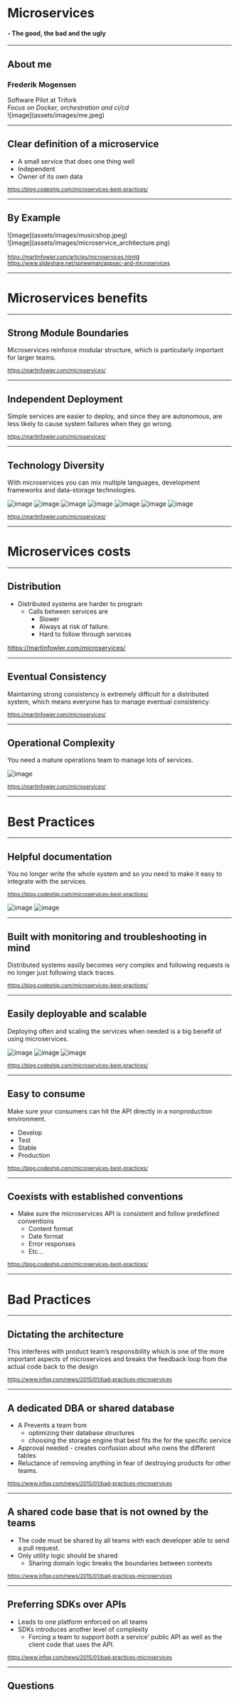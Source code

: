 # Microservices

#### - The good, the bad and the ugly

---
## About me
### Frederik Mogensen

<div class="left-col-big">
Software Pilot at Trifork
<br>
<i>Focus on Docker, orchestration and ci/cd</i>
</div>
<div class="right-col-small">
![image](assets/images/me.jpeg)
</div>

---
## Clear definition of a microservice


- A small service that does one thing well
- Independent
- Owner of its own data

<small>https://blog.codeship.com/microservices-best-practices/</small>

---
## By Example

<div class="clearfix">
<div class="left-col">
![image](assets/images/musicshop.jpeg)
</div>
<div class="right-col">
![image](assets/images/microservice_architecture.png)
</div>
</div>

<small>https://martinfowler.com/articles/microservices.html</small>g 
<small>https://www.slideshare.net/spnewman/appsec-and-microservices</small>

---
# Microservices benefits

---
## Strong Module Boundaries

Microservices reinforce modular structure, which is particularly important for larger teams.


<small>https://martinfowler.com/microservices/</small>

---
## Independent Deployment

Simple services are easier to deploy, and since they are autonomous, are less likely to cause system failures when they go wrong.

<small>https://martinfowler.com/microservices/</small>

---
## Technology Diversity

With microservices you can mix multiple languages, development frameworks and data-storage technologies.


![image](assets/images/go.jpg)
![image](assets/images/java.jpg)
![image](assets/images/php.jpg)
![image](assets/images/cpp.jpg)
![image](assets/images/r.jpg)
![image](assets/images/dotnet.jpg)
![image](assets/images/python.jpg)

<small>https://martinfowler.com/microservices/</small>

---
# Microservices costs

---
## Distribution

- Distributed systems are harder to program
  - Calls between services are 
    - Slower 
    - Always at risk of failure.
    - Hard to follow through services


https://martinfowler.com/microservices/

---
## Eventual Consistency

Maintaining strong consistency is extremely difficult for a distributed system, which means everyone has to manage eventual consistency.

<small>https://martinfowler.com/microservices/</small>

---
## Operational Complexity

You need a mature operations team to manage lots of services.

![image](assets/images/microservice_graph.png)

<small>https://martinfowler.com/microservices/</small>

---
# Best Practices

---
## Helpful documentation

You no longer write the whole system and so you need to make it easy to integrate with the services.

<small>https://blog.codeship.com/microservices-best-practices/</small>

![image](assets/images/swagger.jpg)
![image](assets/images/appagi.jpg)

---
## Built with monitoring and troubleshooting in mind

Distributed systems easily becomes very complex and following requests is no longer just following stack traces.

<small>https://blog.codeship.com/microservices-best-practices/</small>


---
## Easily deployable and scalable

Deploying often and scaling the services when needed is a big benefit of using microservices.

![image](assets/images/swarm.jpg)
![image](assets/images/kubernetes.jpg)
![image](assets/images/mesos.jpg)

<small>https://blog.codeship.com/microservices-best-practices/</small>

---
## Easy to consume

Make sure your consumers can hit the API directly in a nonproduction environment.

- Develop
- Test
- Stable
- Production

<small>https://blog.codeship.com/microservices-best-practices/</small>

---
## Coexists with established conventions

- Make sure the microservices API is consistent and follow predefined conventions
  - Content format
  - Date format
  - Error responses
  - Etc…

<small>https://blog.codeship.com/microservices-best-practices/</small>

---
# Bad Practices

---
## Dictating the architecture

This interferes with product team’s responsibility which is one of the more important aspects of microservices and breaks the feedback loop from the actual code back to the design

<small>https://www.infoq.com/news/2015/01/bad-practices-microservices</small>

---
## A dedicated DBA or shared database

- A Prevents a team from 
  - optimizing their database structures
  - choosing the storage engine that best fits the for the specific service
- Approval needed - creates confusion about who owns the different tables
- Reluctance of removing anything in fear of destroying products for other teams.


<small>https://www.infoq.com/news/2015/01/bad-practices-microservices</small>

---
## A shared code base that is not owned by the teams


- The code must be shared by all teams with each developer able to send a pull request.
- Only utility logic should be shared
  - Sharing domain logic breaks the boundaries between contexts


<small>https://www.infoq.com/news/2015/01/bad-practices-microservices</small>

---
## Preferring SDKs over APIs

- Leads to one platform enforced on all teams
- SDKs introduces another level of complexity
  - Forcing a team to support both a service’ public API as well as the client code that uses the API.

<small>https://www.infoq.com/news/2015/01/bad-practices-microservices</small>

---
## Questions



